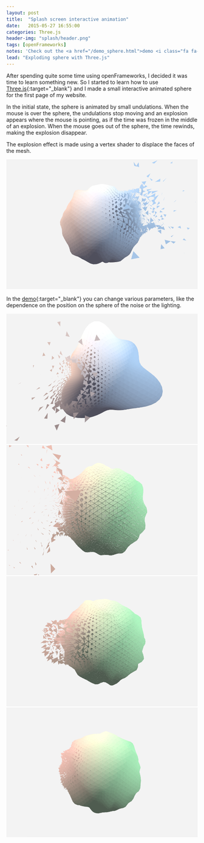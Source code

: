 ```yaml
---
layout: post
title:  "Splash screen interactive animation"
date:   2015-05-27 16:55:00
categories: Three.js
header-img: "splash/header.png"
tags: [openFrameworks]
notes: 'Check out the <a href="/demo_sphere.html">demo <i class="fa fa-cube"></i></a> with parameters'
lead: "Exploding sphere with Three.js"
---
```


After spending quite some time using openFrameworks, I decided it was time to learn something new. 
So I started to learn how to use [Three.js][threejs]{:target="_blank"} and I made a small interactive animated sphere for the first page of my website. 

In the initial state, the sphere is animated by small undulations.
When the mouse is over the sphere, the undulations stop moving and an explosion appears where the mouse is pointing, as if the time was frozen in the middle of an explosion.
When the mouse goes out of the sphere, the time rewinds, making the explosion disappear.

The explosion effect is made using a vertex shader to displace the faces of the mesh.

<div class="figure">
	<a href="/img/posts/splash/1.png" data-lightbox="exploding_sphere" alt="Exploding sphere 1">
		<img src="/img/posts/splash/1.png" alt="Exploding sphere 1">
	</a>
</div>

In the [demo][demo]{:target="_blank"} you can change various parameters, like the dependence on the position on the sphere of the noise or the lighting.

<div class="figure">
	<a href="/img/posts/splash/2.png" data-lightbox="exploding_sphere" alt="Exploding sphere 2">
		<img src="/img/posts/splash/2.png" alt="Exploding sphere 2">
	</a>
</div>

<div class="figure">
	<a href="/img/posts/splash/3.png" data-lightbox="exploding_sphere" alt="Exploding sphere 3">
		<img src="/img/posts/splash/3.png" alt="Exploding sphere 3">
	</a>
</div>

<div class="figure">
	<a href="/img/posts/splash/4.png" data-lightbox="exploding_sphere" alt="Exploding sphere 4">
		<img src="/img/posts/splash/4.png" alt="Exploding sphere 4">
	</a>
</div>

<div class="figure">
	<a href="/img/posts/splash/5.png" data-lightbox="exploding_sphere" alt="Exploding sphere 5">
		<img src="/img/posts/splash/5.png" alt="Exploding sphere 5">
	</a>
</div>

[demo]: https://elaye.github.io/demo_sphere.html
[threejs]: http://threejs.org/